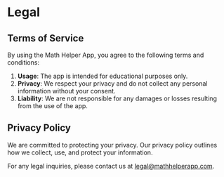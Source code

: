 # Legal

## Terms of Service

By using the Math Helper App, you agree to the following terms and conditions:

1. **Usage**: The app is intended for educational purposes only.
2. **Privacy**: We respect your privacy and do not collect any personal information without your consent.
3. **Liability**: We are not responsible for any damages or losses resulting from the use of the app.

## Privacy Policy

We are committed to protecting your privacy. Our privacy policy outlines how we collect, use, and protect your information.

For any legal inquiries, please contact us at [legal@mathhelperapp.com](mailto:legal@mathhelperapp.com).